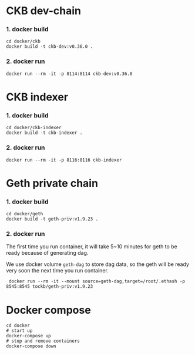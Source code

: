 # CKB dev-chain

### 1. docker build
```shell script
cd docker/ckb
docker build -t ckb-dev:v0.36.0 . 
```
### 2. docker run
```shell script
docker run --rm -it -p 8114:8114 ckb-dev:v0.36.0
```

# CKB indexer

### 1. docker build
```shell script
cd docker/ckb-indexer
docker build -t ckb-indexer . 
```
### 2. docker run
```shell script
docker run --rm -it -p 8116:8116 ckb-indexer
```

# Geth private chain

### 1. docker build
```shell script
cd docker/geth
docker build -t geth-priv:v1.9.23 . 
```
### 2. docker run

The first time you run container, it will take 5~10 minutes for geth to be ready because of generating dag.

We use docker volume `geth-dag` to store dag data, so the geth will be ready very soon the next time you run container. 

```shell script
 docker run --rm -it --mount source=geth-dag,target=/root/.ethash -p 8545:8545 tockb/geth-priv:v1.9.23
```

# Docker compose

```shell script
cd docker
# start up
docker-compose up
# stop and remove containers
docker-compose down
```
